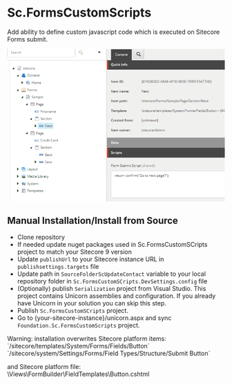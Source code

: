 # Sc.FormsCustomScripts

Add ability to define custom javascript code which is executed on Sitecore Forms submit.

![Forms Custom Scripts](documentation/forms-custom-scripts.gif)

## Manual Installation/Install from Source

* Clone repository
* If needed update nuget packages used in Sc.FormsCustomSCripts project to match your Sitecore 9 version
* Update `publishUrl` to your Sitecore instance URL in `publishsettings.targets` file
* Update path in `SourceFolderScUpdateContact` variable to your local repository folder in `Sc.FormsCustomSCripts.DevSettings.config` file
* (Optionally) publish `Serialization` project from Visual Studio. This project contains Unicorn assemblies and configuration. If you already have Unicorn in your solution you can skip this step.
* Publish `Sc.FormsCustomSCripts` project.   
* Go to {your-sitecore-instance}/unicorn.aspx and sync `Foundation.Sc.FormsCustomScripts` project.

<aside class="notice">
Warning: installation overwrites Sitecore platform items:  
`/sitecore/templates/System/Forms/Fields/Button`  
`/sitecore/system/Settings/Forms/Field Types/Structure/Submit Button`  

and Sitecore platform file:  
\Views\FormBuilder\FieldTemplates\Button.cshtml
</aside>
